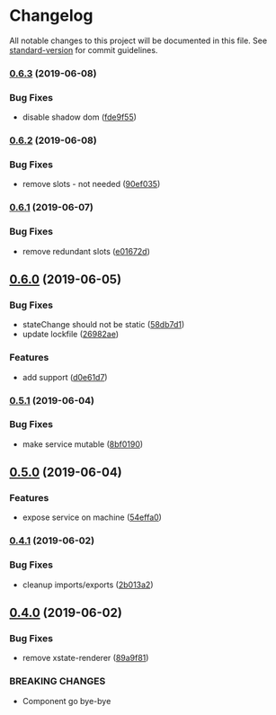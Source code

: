 # Changelog

All notable changes to this project will be documented in this file. See [standard-version](https://github.com/conventional-changelog/standard-version) for commit guidelines.

### [0.6.3](https://github.com/mikaelkaron/stencil-xstate/compare/v0.6.2...v0.6.3) (2019-06-08)


### Bug Fixes

* disable shadow dom ([fde9f55](https://github.com/mikaelkaron/stencil-xstate/commit/fde9f55))



### [0.6.2](https://github.com/mikaelkaron/stencil-xstate/compare/v0.6.1...v0.6.2) (2019-06-08)


### Bug Fixes

* remove slots - not needed ([90ef035](https://github.com/mikaelkaron/stencil-xstate/commit/90ef035))



### [0.6.1](https://github.com/mikaelkaron/stencil-xstate/compare/v0.6.0...v0.6.1) (2019-06-07)


### Bug Fixes

* remove redundant slots ([e01672d](https://github.com/mikaelkaron/stencil-xstate/commit/e01672d))



## [0.6.0](https://github.com/mikaelkaron/stencil-xstate/compare/v0.5.1...v0.6.0) (2019-06-05)


### Bug Fixes

* stateChange should not be static ([58db7d1](https://github.com/mikaelkaron/stencil-xstate/commit/58db7d1))
* update lockfile ([26982ae](https://github.com/mikaelkaron/stencil-xstate/commit/26982ae))


### Features

* add <slot> support ([d0e61d7](https://github.com/mikaelkaron/stencil-xstate/commit/d0e61d7))



### [0.5.1](https://github.com/mikaelkaron/stencil-xstate/compare/v0.5.0...v0.5.1) (2019-06-04)


### Bug Fixes

* make service mutable ([8bf0190](https://github.com/mikaelkaron/stencil-xstate/commit/8bf0190))



## [0.5.0](https://github.com/mikaelkaron/stencil-xstate/compare/v0.4.1...v0.5.0) (2019-06-04)


### Features

* expose service on machine ([54effa0](https://github.com/mikaelkaron/stencil-xstate/commit/54effa0))



### [0.4.1](https://github.com/mikaelkaron/stencil-xstate/compare/v0.4.0...v0.4.1) (2019-06-02)


### Bug Fixes

* cleanup imports/exports ([2b013a2](https://github.com/mikaelkaron/stencil-xstate/commit/2b013a2))



## [0.4.0](https://github.com/mikaelkaron/stencil-xstate/compare/v0.3.0...v0.4.0) (2019-06-02)


### Bug Fixes

* remove xstate-renderer ([89a9f81](https://github.com/mikaelkaron/stencil-xstate/commit/89a9f81))


### BREAKING CHANGES

* Component go bye-bye
